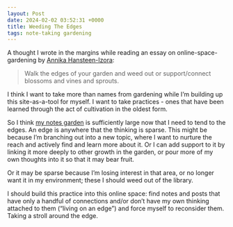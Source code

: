 ```yaml
---
layout: Post
date: 2024-02-02 03:52:31 +0000
title: Weeding The Edges
tags: note-taking gardening
---
```

A thought I wrote in the margins while reading an essay on online\-space\-gardening by [Annika Hansteen\-Izora](https://www.annikaizora.com): 

> Walk the edges of your garden and weed out or support/connect blossoms and vines and sprouts\.

I think I want to take more than names from gardening while I’m building up this site\-as\-a\-tool for myself\. I want to take practices \- ones that have been learned through the act of cultivation in the oldest form\.

So I think [my notes garden](https://www.joshbeckman.org/tags/) is sufficiently large now that I need to tend to the edges\. An edge is anywhere that the thinking is sparse\. This might be because I’m branching out into a new topic, where I want to nurture the reach and actively find and learn more about it\. Or I can add support to it by linking it more deeply to other growth in the garden, or pour more of my own thoughts into it so that it may bear fruit\.

Or it may be sparse because I’m losing interest in that area, or no longer want it in my environment; these I should weed out of the library\.

I should build this practice into this online space: find notes and posts that have only a handful of connections and/or don’t have my own thinking attached to them \(“living on an edge”\) and force myself to reconsider them\. Taking a stroll around the edge\.
